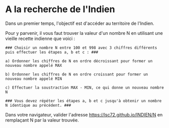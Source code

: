 # A la recherche de l'Indien

Dans un premier temps, l'objectif est d'accéder au territoire de l'Indien. 

Pour y parvenir, il vous faut trouver la valeur d'un nombre N en utilisant une vieille recette indienne que voici :
```
### Choisir un nombre N entre 100 et 998 avec 3 chiffres différents puis effectuer les étapes a, b et c : ###

a) Ordonner les chiffres de N en ordre décroissant pour former un nouveau nombre appelé MAX

b) Ordonner les chiffres de N en ordre croissant pour former un nouveau nombre appelé MIN

c) Effectuer la soustraction MAX - MIN, ce qui donne un nouveau nombre N

### Vous devez répéter les étapes a, b et c jusqu'à obtenir un nombre N identique au précédent. ###
```
Dans votre navigateur, valider l'adresse https://lsc72.github.io/INDIEN/N en remplaçant N par la valeur trouvée.
